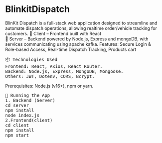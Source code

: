 ﻿# BlinkitDispatch
BlinKit Dispatch is a full-stack web application designed to streamline and automate dispatch operations, allowing realtime order/vehicle tracking for customers.
🔹 Client – Frontend built with React<br/>
🔹 Server – Backend powered by Node.js, Express and mongoDB, with services communicating using apache kafka.
Features:
Secure Login & Role-based Access,
Real-time Dispatch Tracking,
Products cart
<pre>
📦 Technologies Used
Frontend: React, Axios, React Router.
Backend: Node.js, Express, MongoDB, Mongoose.
Others: JWT, Dotenv, CORS, Bcrypt.
</pre>
Prerequisites:
Node.js (v16+),
npm or yarn.
<pre>
🚀 Running the App
1. Backend (Server)
cd server
npm install
node index.js
2.Frontend(client)
cd client
npm install
npm start
</pre>
